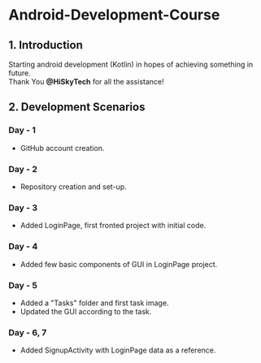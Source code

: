 # Android-Development-Course
## 1. Introduction
Starting android development (Kotlin) in hopes of achieving something in future.  
Thank You **@HiSkyTech** for all the assistance!  

## 2. Development Scenarios
### Day - 1
* GitHub account creation.
### Day - 2
* Repository creation and set-up.
### Day - 3
* Added LoginPage, first fronted project with initial code.
### Day - 4
* Added few basic components of GUI in LoginPage project.
### Day - 5
* Added a "Tasks" folder and first task image.
* Updated the GUI according to the task.
### Day - 6, 7
* Added SignupActivity with LoginPage data as a reference.
